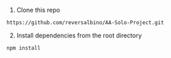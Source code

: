 1. Clone this repo
```
https://github.com/reversalbino/AA-Solo-Project.git
```
2. Install dependencies from the root directory
```
npm install
```
